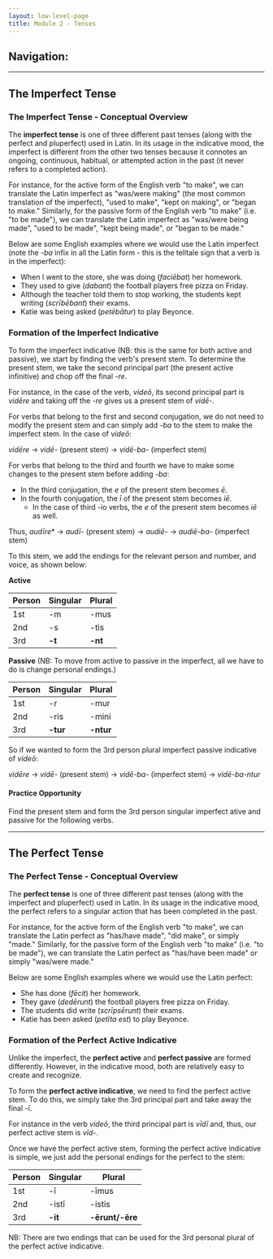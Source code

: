 ```yaml
---
layout: low-level-page
title: Module 2 - Tenses
---
```


## Navigation:

<hr>

## The Imperfect Tense

### The Imperfect Tense - Conceptual Overview

The **imperfect tense** is one of three different past tenses (along with the perfect and pluperfect) used in Latin. In its usage in the indicative mood, the imperfect is different from the other two tenses because it connotes an ongoing, continuous, habitual, or attempted action in the past (it never refers to a completed action).

For instance, for the active form of the English verb "to make", we can translate the Latin imperfect as "was/were making" (the most common translation of the imperfect), "used to make", "kept on making", or "began to make." Similarly, for the passive form of the English verb "to make" (i.e. "to be made"), we can translate the Latin imperfect as "was/were being made", "used to be made", "kept being made", or "began to be made."

Below are some English examples where we would use the Latin imperfect (note the *-ba* infix in all the Latin form - this is the telltale sign that a verb is in the imperfect):

* When I went to the store, she was doing (*faciēbat*) her homework.
* They used to give (*dabant*) the football players free pizza on Friday.
* Although the teacher told them to stop working, the students kept writing (*scrībēbant*) their exams.
* Katie was being asked (*petēbātur*) to play Beyonce.

### Formation of the Imperfect Indicative

To form the imperfect indicative (NB: this is the same for both active and passive), we start by finding the verb's present stem. To determine the present stem, we take the second principal part (the present active infinitive) and chop off the final *-re*.

For instance, in the case of the verb, *videō*, its second principal part is *vidēre* and taking off the *-re* gives us a present stem of *vidē-*.

For verbs that belong to the first and second conjugation, we do not need to modify the present stem and can simply add *-ba* to the stem to make the imperfect stem. In the case of *videō*:

*vidēre* -> *vidē-* (present stem) -> *vidē-ba-* (imperfect stem)

For verbs that belong to the third and fourth we have to make some changes to the present stem before adding *-ba*:
- In the third conjugation, the *e* of the present stem becomes *ē*.
- In the fourth conjugation, the *ī* of the present stem becomes *iē*.
  * In the case of third -io verbs, the *e* of the present stem becomes *iē* as well.

Thus, *audīre** -> *audī-* (present stem) -> *audiē-* -> *audiē-ba-* (imperfect stem)

To this stem, we add the endings for the relevant person and number, and voice, as shown below:

**Active**

| Person      | Singular |Plural |
| ----------- | ----------- | ----------- |
| 1st   | -m       | -mus      |
| 2nd  | -s        | -tis       |
| 3rd  | **-t**        | **-nt**     |

**Passive** (NB: To move from active to passive in the imperfect, all we have to do is change personal endings.)

| Person      | Singular |Plural |
| ----------- | ----------- | ----------- |
| 1st   | -r       | -mur      |
| 2nd  | -ris        | -mini       |
| 3rd  | **-tur**        | **-ntur**     |

So if we wanted to form the 3rd person plural imperfect passive indicative of *videō*:

*vidēre* -> *vidē-* (present stem) -> *vidē-ba-* (imperfect stem) -> *vidē-ba-ntur*

#### Practice Opportunity

Find the present stem and form the 3rd person singular imperfect ative and passive for the following verbs.

<hr>

## The Perfect Tense

### The Perfect Tense - Conceptual Overview

The **perfect tense** is one of three different past tenses (along with the imperfect and pluperfect) used in Latin. In its usage in the indicative mood, the perfect refers to a singular action that has been completed in the past.

For instance, for the active form of the English verb "to make", we can translate the Latin perfect as "has/have made", "did make", or simply "made." Similarly, for the passive form of the English verb "to make" (i.e. "to be made"), we can translate the Latin perfect as "has/have been made" or simply "was/were made."

Below are some English examples where we would use the Latin perfect:

* She has done (*fēcit*) her homework.
* They gave (*dedērunt*) the football players free pizza on Friday.
* The students did write (*scrīpsērunt*) their exams.
* Katie has been asked (*petīta est*) to play Beyonce.

### Formation of the Perfect Active Indicative

Unlike the imperfect, the **perfect active** and **perfect passive** are formed differently. However, in the indicative mood, both are relatively easy to create and recognize.

To form the **perfect active indicative**, we need to find the perfect active stem. To do this, we simply take the 3rd principal part and take away the final *-ī*.

For instance in the verb *videō*, the third principal part is *vīdī* and, thus, our perfect active stem is *vīd-*.

Once we have the perfect active stem, forming the perfect active indicative is simple, we just add the personal endings for the perfect to the stem:

| Person      | Singular |Plural |
| ----------- | ----------- | ----------- |
| 1st   | -ī       | -īmus      |
| 2nd  | -istī        | -istis       |
| 3rd  | **-it**        | **-ērunt/-ēre**     |

NB: There are two endings that can be used for the 3rd personal plural of the perfect active indicative.
